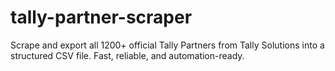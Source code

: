 # tally-partner-scraper
Scrape and export all 1200+ official Tally Partners from Tally Solutions into a structured CSV file. Fast, reliable, and automation-ready.
